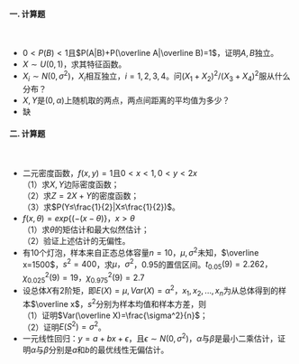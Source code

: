 #### 一. 计算题
​

 - $0<P(B)<1$且$P(A|B)+P(\overline A|\overline B)=1$，证明$A,B$独立。
- $X\sim U(0,1)$，求其特征函数。
- $X_i\sim N(0,\sigma^2)$，$X_i$相互独立，$i=1,2,3,4$。问$(X_1+X_2)^2/(X_3+X_4)^2$服从什么分布？
- $X,Y$是$(0,\alpha)$上随机取的两点，两点间距离的平均值为多少？
- 缺
​

 #### 二. 计算题
​

 -  二元密度函数，$f(x,y)=1$且$0<x<1,0<y<2x$<br />（1）求$X,Y$边际密度函数；<br />（2）求$Z=2X+Y$的密度函数；<br />（3）求$P(Y≤\frac{1}{2}|X≤\frac{1}{2})$。 
-  $f(x,\theta)=exp${$(-(x-\theta)$}，$x>\theta$<br />（1）求$\theta$的矩估计和最大似然估计；<br />（2）验证上述估计的无偏性。 
-  有10个灯泡，样本来自正态总体容量$n=10$，$\mu,\sigma^2$未知，$\overline x=1500$，$s^2=400$，求$\mu，\sigma^2$，0.95的置信区间。$t_{0.05}(9)=2.262，\chi^2_{0.025}(9)=19，\chi^2_{0.975}(9)=2.7$ 
-  设总体$X$有2阶矩，即$E(X)=\mu,Var(X)=\alpha^2$，$x_1,x_2,...,x_n$为从总体得到的样本$\overline x$，$s^2$分别为样本均值和样本方差，则<br />（1）证明$Var(\overline X)=\frac{\sigma^2}{n}$；<br />（2）证明$E(S^2)=\sigma^2$。 
-  一元线性回归：$y=a+b x+\epsilon$，且$\epsilon \sim N(0,\sigma^2)$，$\alpha$与$β$是最小二乘估计，证明$\alpha$与$β$分别是$a$和$b$的最优线性无偏估计。 
